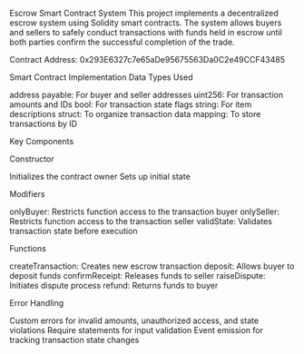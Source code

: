 Escrow Smart Contract System
This project implements a decentralized escrow system using Solidity smart contracts. The system allows buyers and sellers to safely conduct transactions with funds held in escrow until both parties confirm the successful completion of the trade.

Contract Address: 0x293E6327c7e65aDe95675563Da0C2e49CCF43485

Smart Contract Implementation
Data Types Used

address payable: For buyer and seller addresses
uint256: For transaction amounts and IDs
bool: For transaction state flags
string: For item descriptions
struct: To organize transaction data
mapping: To store transactions by ID

Key Components

Constructor

Initializes the contract owner
Sets up initial state


Modifiers

onlyBuyer: Restricts function access to the transaction buyer
onlySeller: Restricts function access to the transaction seller
validState: Validates transaction state before execution


Functions

createTransaction: Creates new escrow transaction
deposit: Allows buyer to deposit funds
confirmReceipt: Releases funds to seller
raiseDispute: Initiates dispute process
refund: Returns funds to buyer


Error Handling

Custom errors for invalid amounts, unauthorized access, and state violations
Require statements for input validation
Event emission for tracking transaction state changes
